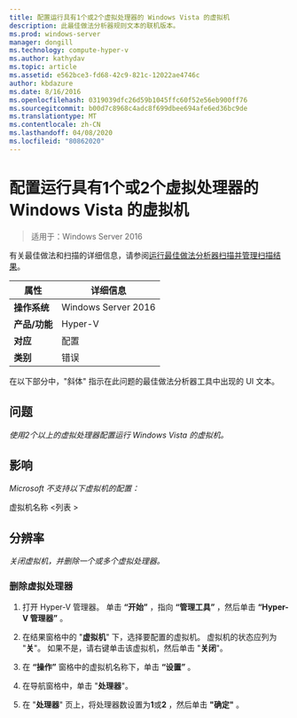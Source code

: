 ```yaml
---
title: 配置运行具有1个或2个虚拟处理器的 Windows Vista 的虚拟机
description: 此最佳做法分析器规则文本的联机版本。
ms.prod: windows-server
manager: dongill
ms.technology: compute-hyper-v
ms.author: kathydav
ms.topic: article
ms.assetid: e562bce3-fd68-42c9-821c-12022ae4746c
author: kbdazure
ms.date: 8/16/2016
ms.openlocfilehash: 0319039dfc26d59b1045ffc60f52e56eb900ff76
ms.sourcegitcommit: b00d7c8968c4adc8f699dbee694afe6ed36bc9de
ms.translationtype: MT
ms.contentlocale: zh-CN
ms.lasthandoff: 04/08/2020
ms.locfileid: "80862020"
---
```

# <a name="configure-virtual-machines-running-windows-vista-with-1-or-2-virtual-processors"></a>配置运行具有1个或2个虚拟处理器的 Windows Vista 的虚拟机

>适用于：Windows Server 2016

有关最佳做法和扫描的详细信息，请参阅[运行最佳做法分析器扫描并管理扫描结果](https://go.microsoft.com/fwlink/p/?LinkID=223177)。  
  
|属性|详细信息|  
|-|-|  
|**操作系统**|Windows Server 2016|  
|**产品/功能**|Hyper-V|  
|**对应**|配置|  
|**类别**|错误|  
  
在以下部分中，"斜体" 指示在此问题的最佳做法分析器工具中出现的 UI 文本。  
  
## <a name="issue"></a>问题  
  
*使用2个以上的虚拟处理器配置运行 Windows Vista 的虚拟机。*  
  
## <a name="impact"></a>影响  
  
*Microsoft 不支持以下虚拟机的配置：*  
  
虚拟机名称 \<列表 >  
  
## <a name="resolution"></a>分辨率  
  
*关闭虚拟机，并删除一个或多个虚拟处理器。*  
  
### <a name="to-remove-virtual-processors"></a>删除虚拟处理器  
  
1.  打开 Hyper-V 管理器。 单击 **“开始”** ，指向 **“管理工具”** ，然后单击 **“Hyper-V 管理器”** 。  
  
2.  在结果窗格中的 "**虚拟机**" 下，选择要配置的虚拟机。 虚拟机的状态应列为 "**关**"。 如果不是，请右键单击该虚拟机，然后单击 "**关闭**"。  
  
3.  在 **“操作”** 窗格中的虚拟机名称下，单击 **“设置”** 。  
  
4.  在导航窗格中，单击 "**处理器**"。  
  
5.  在 "**处理器**" 页上，将处理器数设置为**1**或**2** ，然后单击 **"确定"** 。  
  


